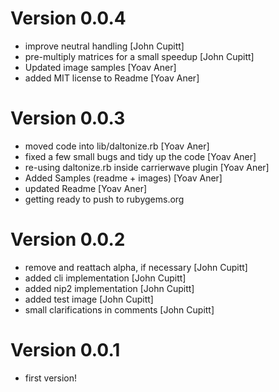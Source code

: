 # Version 0.0.4

* improve neutral handling [John Cupitt]
* pre-multiply matrices for a small speedup [John Cupitt]
* Updated image samples [Yoav Aner]
* added MIT license to Readme [Yoav Aner]

# Version 0.0.3

* moved code into lib/daltonize.rb [Yoav Aner]
* fixed a few small bugs and tidy up the code [Yoav Aner]
* re-using daltonize.rb inside carrierwave plugin [Yoav Aner]
* Added Samples (readme + images) [Yoav Aner]
* updated Readme [Yoav Aner]
* getting ready to push to rubygems.org

# Version 0.0.2

* remove and reattach alpha, if necessary [John Cupitt]
* added cli implementation [John Cupitt]
* added nip2 implementation [John Cupitt]
* added test image [John Cupitt]
* small clarifications in comments [John Cupitt]

# Version 0.0.1

* first version!
